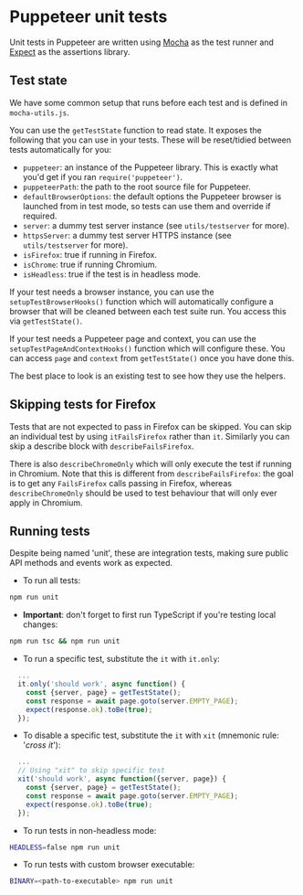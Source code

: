 # Puppeteer unit tests

Unit tests in Puppeteer are written using [Mocha] as the test runner and [Expect] as the assertions library.

## Test state


We have some common setup that runs before each test and is defined in `mocha-utils.js`.

You can use the `getTestState` function to read state. It exposes the following that you can use in your tests. These will be reset/tidied between tests automatically for you:

* `puppeteer`: an instance of the Puppeteer library. This is exactly what you'd get if you ran `require('puppeteer')`.
* `puppeteerPath`: the path to the root source file for Puppeteer.
* `defaultBrowserOptions`: the default options the Puppeteer browser is launched from in test mode, so tests can use them and override if required.
* `server`: a dummy test server instance (see `utils/testserver` for more).
* `httpsServer`: a dummy test server HTTPS instance (see `utils/testserver` for more).
* `isFirefox`: true if running in Firefox.
* `isChrome`: true if running Chromium.
* `isHeadless`: true if the test is in headless mode.

If your test needs a browser instance, you can use the `setupTestBrowserHooks()` function which will automatically configure a browser that will be cleaned between each test suite run. You access this via `getTestState()`.

If your test needs a Puppeteer page and context, you can use the `setupTestPageAndContextHooks()` function which will configure these. You can access `page` and `context` from `getTestState()` once you have done this.

The best place to look is an existing test to see how they use the helpers.

## Skipping tests for Firefox

Tests that are not expected to pass in Firefox can be skipped. You can skip an individual test by using `itFailsFirefox` rather than `it`. Similarly you can skip a describe block with `describeFailsFirefox`.

There is also `describeChromeOnly` which will only execute the test if running in Chromium. Note that this is different from `describeFailsFirefox`: the goal is to get any `FailsFirefox` calls passing in Firefox, whereas `describeChromeOnly` should be used to test behaviour that will only ever apply in Chromium.

[Mocha]: https://mochajs.org/
[Expect]: https://www.npmjs.com/package/expect

## Running tests

Despite being named 'unit', these are integration tests, making sure public API methods and events work as expected.

- To run all tests:

```bash
npm run unit
```

- __Important__: don't forget to first run TypeScript if you're testing local changes:

```bash
npm run tsc && npm run unit
```

- To run a specific test, substitute the `it` with `it.only`:

```js
  ...
  it.only('should work', async function() {
    const {server, page} = getTestState();
    const response = await page.goto(server.EMPTY_PAGE);
    expect(response.ok).toBe(true);
  });
```

- To disable a specific test, substitute the `it` with `xit` (mnemonic rule: '*cross it*'):

```js
  ...
  // Using "xit" to skip specific test
  xit('should work', async function({server, page}) {
    const {server, page} = getTestState();
    const response = await page.goto(server.EMPTY_PAGE);
    expect(response.ok).toBe(true);
  });
```

- To run tests in non-headless mode:

```bash
HEADLESS=false npm run unit
```

- To run tests with custom browser executable:

```bash
BINARY=<path-to-executable> npm run unit
```
